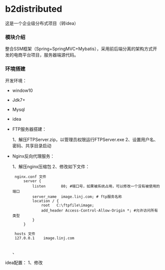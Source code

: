 # b2distributed
这是一个企业级分布式项目（转idea）

### 模块介绍
整合SSM框架（Spring+SpringMVC+Mybatis），采用前后端分离的架构方式开发的电商平台项目，服务器端源代码。

### 环境搭建
开发环境：
* window10
* Jdk7+
* Mysql
* idea
* FTP服务器搭建：

    1、解压FTPServer.zip，以管理员权限运行FTPServer.exe
    2、设置用户名、密码、共享目录启动

* Nginx反向代理服务：
 
    1、解压nginx压缩包
    2、修改如下文件：
    ```
     nginx.conf 文件
         server {
             listen       80; #端口号，如果被系统占用，可以修改一个没有被使用的端口
             server_name  image.linj.com; # ftp服务名称
             location / {
                 root   C:\ftpfile\image;
                 add_header Access-Control-Allow-Origin *; #允许访问所有类型
             }         
         }
     
     hosts 文件
     127.0.0.1    image.linj.com
     
    ```
    、

idea配置： 
1、修改

    
